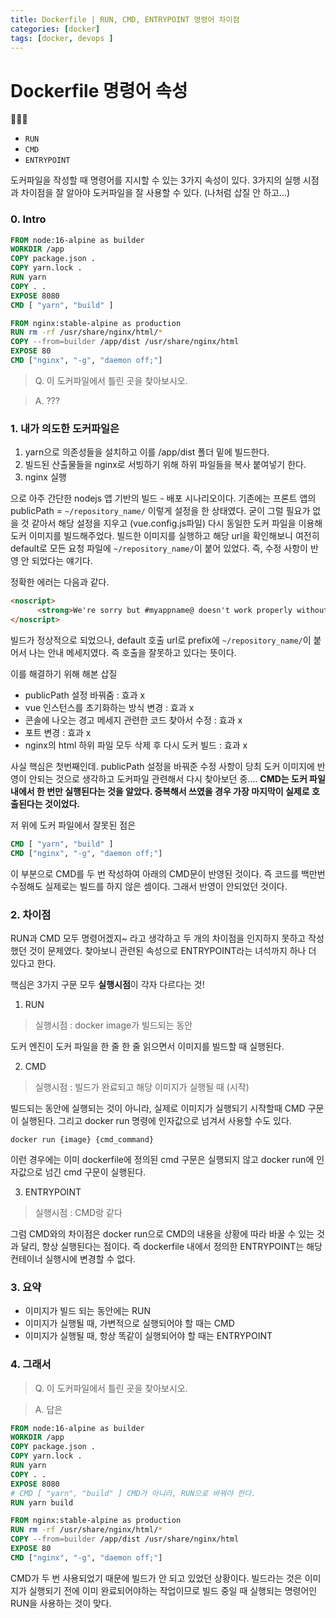 ```yaml
---
title: Dockerfile | RUN, CMD, ENTRYPOINT 명령어 차이점
categories: [docker]
tags: [docker, devops ]
---
```


# Dockerfile 명령어 속성
:whale::whale::whale: 
- `RUN`
- `CMD`
- `ENTRYPOINT`
  
도커파일을 작성할 때 명령어를 지시할 수 있는 3가지 속성이 있다. 
3가지의 실행 시점과 차이점을 잘 알아야 도커파일을 잘 사용할 수 있다. 
(나처럼 삽질 안 하고...)

### 0. Intro

``` Dockerfile
FROM node:16-alpine as builder
WORKDIR /app
COPY package.json .
COPY yarn.lock .
RUN yarn
COPY . .
EXPOSE 8080
CMD [ "yarn", "build" ]

FROM nginx:stable-alpine as production
RUN rm -rf /usr/share/nginx/html/*
COPY --from=builder /app/dist /usr/share/nginx/html
EXPOSE 80 
CMD ["nginx", "-g", "daemon off;"]

```

> Q. 이 도커파일에서 틀린 곳을 찾아보시오. 

> A. ??? 


### 1. 내가 의도한 도커파일은 

1. yarn으로 의존성들을 설치하고 이를 /app/dist 폴더 밑에 빌드한다. 
2. 빌드된 산출물들을 nginx로 서빙하기 위해 하위 파일들을 복사 붙여넣기 한다. 
3. nginx 실행 

으로 아주 간단한 nodejs 앱 기반의 빌드 - 배포 시나리오이다. 
기존에는 프론트 앱의 publicPath = `~/repository_name/` 이렇게 설정을 한 상태였다. 굳이 그럴 필요가 없을 것 같아서 해당 설정을 지우고 (vue.config.js파일)
 다시 동일한 도커 파일을 이용해 도커 이미지를 빌드해주었다. 
빌드한 이미지를 실행하고 해당 url을 확인해보니 여전히 default로 모든 요청 파일에 `~/repository_name/`이 붙어 있었다. 즉, 수정 사항이 반영 안 되었다는 얘기다.

정확한 에러는 다음과 같다. 
``` html
<noscript>
      <strong>We're sorry but #myappname@ doesn't work properly without JavaScript enabled. Please enable it to continue.</strong>
</noscript>
```
빌드가 정상적으로 되었으나, default 호출 url로 prefix에 `~/repository_name/`이 붙어서 나는 안내 메세지였다. 즉 호출을 잘못하고 있다는 뜻이다. 

이를 해결하기 위해 해본 삽질

- publicPath 설정 바꿔줌 : 효과 x
- vue 인스턴스를 초기화하는 방식 변경 : 효과 x
- 콘솔에 나오는 경고 메세지 관련한 코드 찾아서 수정 : 효과 x 
- 포트 변경 : 효과 x 
- nginx의 html 하위 파일 모두 삭제 후 다시 도커 빌드 : 효과 x 

사실 핵심은 첫번째인데. publicPath 설정을 바꿔준 수정 사항이 당최 도커 이미지에 반영이 안되는 것으로 생각하고 도커파일 관련해서 다시 찾아보던 중....
**CMD는 도커 파일 내에서 한 번만 실행된다는 것을 알았다. 중복해서 쓰였을 경우 가장 마지막이 실제로 호출된다는 것이었다.**

저 위에 도커 파일에서 잘못된 점은 
```Dockerfile
CMD [ "yarn", "build" ]
CMD ["nginx", "-g", "daemon off;"]
```
이 부분으로 CMD를 두 번 작성하여 아래의 CMD문이 반영된 것이다. 
즉 코드를 백만번 수정해도 실제로는 빌드를 하지 않은 셈이다. 
그래서 반영이 안되었던 것이다. 

### 2. 차이점 
RUN과 CMD 모두 명령어겠지~ 라고 생각하고 두 개의 차이점을 인지하지 못하고 작성했던 것이 문제였다. 
찾아보니 관련된 속성으로 ENTRYPOINT라는 녀석까지 하나 더 있다고 한다. 

핵심은 3가지 구문 모두 **실행시점**이 각자 다르다는 것!

1. RUN 
> 실행시점 : docker image가 빌드되는 동안 

도커 엔진이 도커 파일을 한 줄 한 줄 읽으면서 이미지를 빌드할 때 실행된다. 

2. CMD 
> 실행시점 : 빌드가 완료되고 해당 이미지가 실행될 때 (시작)

빌드되는 동안에 실행되는 것이 아니라, 실제로 이미지가 실행되기 시작할때 CMD 구문이 실행된다. 
그리고 docker run 명령에 인자값으로 넘겨서 사용할 수도 있다. 
```shell
docker run {image} {cmd_command}
```
이런 경우에는 이미 dockerfile에 정의된 cmd 구문은 실행되지 않고 docker run에 인자값으로 넘긴 cmd 구문이 실행된다. 

3. ENTRYPOINT
> 실행시점 : CMD랑 같다 

그럼 CMD와의 차이점은 docker run으로 CMD의 내용을 상황에 따라 바꿀 수 있는 것과 달리, 항상 실행된다는 점이다. 즉 dockerfile 내에서 정의한 ENTRYPOINT는 해당 컨테이너 실행시에 변경할 수 없다. 

### 3. 요약
- 이미지가 빌드 되는 동안에는 RUN 
- 이미지가 실행될 때, 가변적으로 실행되어야 할 때는 CMD
- 이미지가 실행될 때, 항상 똑같이 실행되어야 할 때는 ENTRYPOINT

### 4. 그래서

> Q. 이 도커파일에서 틀린 곳을 찾아보시오. 

> A. 답은

``` Dockerfile
FROM node:16-alpine as builder
WORKDIR /app
COPY package.json .
COPY yarn.lock .
RUN yarn
COPY . .
EXPOSE 8080
# CMD [ "yarn", "build" ] CMD가 아니라, RUN으로 바꿔야 한다.
RUN yarn build 

FROM nginx:stable-alpine as production
RUN rm -rf /usr/share/nginx/html/*
COPY --from=builder /app/dist /usr/share/nginx/html
EXPOSE 80 
CMD ["nginx", "-g", "daemon off;"]

```
CMD가 두 번 사용되었기 때문에 빌드가 안 되고 있었던 상황이다.
빌드라는 것은 이미지가 실행되기 전에 이미 완료되어야하는 작업이므로 빌드 중일 때 실행되는 명령어인 RUN을 사용하는 것이 맞다. 


